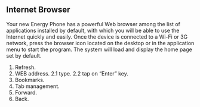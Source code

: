 ## Internet Browser
Your new Energy Phone has a powerful Web browser among the list of applications installed by default, 
with which you will be able to use the Internet quickly and easily.
Once the device is connected to a Wi-Fi or 3G network, press the browser icon located 
on the desktop or in the application menu to start the program. The system will load and display the home page set by default.
1. Refresh.
2. WEB address.
2.1 type.
2.2 tap on “Enter” key.
3. Bookmarks.
4. Tab management. 
5. Forward.
6. Back.
